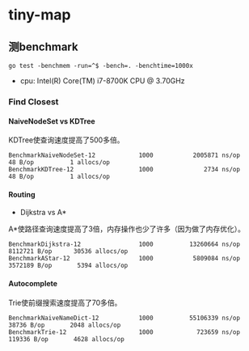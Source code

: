 # tiny-map

## 测benchmark

```shell
go test -benchmem -run=^$ -bench=. -benchtime=1000x
```

- cpu: Intel(R) Core(TM) i7-8700K CPU @ 3.70GHz

### Find Closest
#### NaiveNodeSet vs KDTree

KDTree使查询速度提高了500多倍。
```shell
BenchmarkNaiveNodeSet-12            1000           2005871 ns/op              48 B/op          1 allocs/op
BenchmarkKDTree-12                  1000              2734 ns/op              48 B/op          1 allocs/op

```

#### Routing
- Dijkstra vs A*

A*使路径查询速度提高了3倍，内存操作也少了许多（因为做了内存优化）。
```shell
BenchmarkDijkstra-12                1000          13260664 ns/op         8112721 B/op      30536 allocs/op
BenchmarkAStar-12                   1000           5809084 ns/op         3572189 B/op       5394 allocs/op
```

#### Autocomplete
Trie使前缀搜索速度提高了70多倍。
```shell
BenchmarkNaiveNameDict-12           1000          55106339 ns/op           38736 B/op       2048 allocs/op
BenchmarkTrie-12                    1000            723659 ns/op          119336 B/op       4628 allocs/op

```

